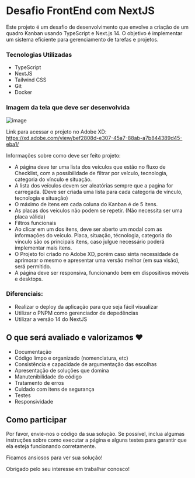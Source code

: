 # Desafio FrontEnd com NextJS

Este projeto é um desafio de desenvolvimento que envolve a criação de um quadro Kanban usando TypeScript e Next.js 14. O objetivo é implementar um sistema eficiente para gerenciamento de tarefas e projetos.

### Tecnologias Utilizadas
- TypeScript
- NextJS
- Tailwind CSS
- Git
- Docker

### Imagem da tela que deve ser desenvolvida
![image](https://github.com/vertticegr/desafio-frontend-v2/assets/45667828/8d3ec6c5-f59a-4e14-984c-8ef66255507e)

Link para acessar o projeto no Adobe XD: https://xd.adobe.com/view/bef2808d-e307-45a7-88ab-a7b844389d45-eba1/


Informações sobre como deve ser feito projeto:

- A página deve ter uma lista dos veículos que estão no fluxo de Checklist, com a possibilidade de filtrar por veículo, tecnologia, categoria do vínculo e situação.
- A lista dos veículos devem ser aleatórias sempre que a pagina for carregada. (Deve ser criada uma lista para cada categoria de vínculo, tecnologia e situação)
- O máximo de itens em cada coluna do Kanban é de 5 itens.
- As placas dos veículos não podem se repetir. (Não necessita ser uma placa válida)
- Filtros funcionais
- Ao clicar em um dos itens, deve ser aberto um modal com as informações do veículo. Placa, situação, técnologia, categoria do vinculo são os principais itens, caso julgue necessário poderá implementar mais itens.
- O Projeto foi criado no Adobe XD, porém caso sinta necessidade de aprimorar o mesmo e apresentar uma versão melhor (em sua visão), será permitido.
- A página deve ser responsiva, funcionando bem em dispositivos móveis e desktops.


### Diferenciais:
- Realizar o deploy da aplicação para que seja fácil visualizar
- Utilizar o PNPM como gerenciador de depedências
- Utilizar a versão 14 do NextJS


## O que será avaliado e valorizamos ❤️

- Documentação
- Código limpo e organizado (nomenclatura, etc)
- Consistência e capacidade de argumentação das escolhas
- Apresentação de soluções que domina
- Manutenibilidade do código
- Tratamento de erros
- Cuidado com itens de segurança
- Testes
- Responsividade



## Como participar

Por favor, envie-nos o código da sua solução. Se possível, inclua algumas instruções sobre como executar a página e alguns testes para garantir que ela esteja funcionando corretamente.

Ficamos ansiosos para ver sua solução!


Obrigado pelo seu interesse em trabalhar conosco!
